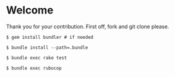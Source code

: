 # Welcome

Thank you for your contribution. First off, fork and git clone please.

```
$ gem install bundler # if needed
```

```
$ bundle install --path=.bundle
```

```
$ bundle exec rake test
```

```
$ bundle exec rubocop
```
